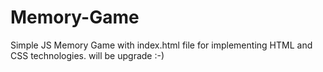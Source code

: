 # Memory-Game
Simple JS Memory Game with index.html file for implementing HTML and CSS technologies.
will be upgrade :-)
